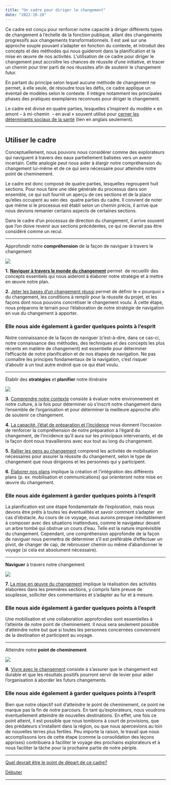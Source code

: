 ```yaml
---
title: "Un cadre pour diriger le changement"
date: "2022-10-20"
---
```


Ce cadre est conçu pour renforcer notre capacité à diriger différents types de changement à l’échelle de la fonction publique, allant des changements progressifs aux changements transformationnels. Il est axé sur une approche souple pouvant s’adapter en fonction du contexte, et introduit des concepts et des méthodes qui nous guideront dans la planification et la mise en œuvre de nos activités. L’utilisation de ce cadre pour diriger le changement peut accroître les chances de réussite d’une initiative, et tracer un chemin pour tirer parti de nos réussites afin de soutenir le changement futur.

En partant du principe selon lequel aucune méthode de changement ne permet, à elle seule, de résoudre tous les défis, ce cadre applique un éventail de modèles selon le contexte. Il intègre notamment les principales phases des pratiques exemplaires reconnues pour diriger le changement.

Le cadre est divisé en quatre parties, lesquelles s’inspirent du modèle « en amont – à mi-chemin  – en aval » souvent utilisé pour [cerner les déterminants sociaux de la santé](https://www.rand.org/content/dam/rand/pubs/working_papers/WR1000/WR1096/RAND_WR1096.pdf) (lien en anglais seulement).

* * *

## **Utiliser le cadre**

Conceptuellement, nous pouvons nous considérer comme des explorateurs qui naviguent à travers des eaux partiellement balisées vers un avenir incertain. Cette analogie peut nous aider à élargir notre compréhension du changement lui-même et de ce qui sera nécessaire pour atteindre notre point de cheminement.

Le cadre est donc composé de quatre parties, lesquelles regroupent huit sections. Pour nous faire une idée générale du processus dans son ensemble, ce qui suit fournit un aperçu de ces sections et de la place qu’elles occupent au sein des  quatre parties du cadre. Il convient de noter que même si le processus est établi selon un chemin précis, il arrive que nous devions remanier certains aspects de certaines sections.

Dans le cadre d’un processus de direction du changement, il arrive souvent que l’on doive revenir aux sections précédentes, ce qui ne devrait pas être considéré comme un recul.

* * *

Approfondir notre **compréhension** de la façon de naviguer à travers le changement

![](images/FLC-Deepening.png)

**1.** [**Naviguer à travers le monde du changement**](/naviguer-dans-le-monde-du-changement/) permet  de recueillir des concepts essentiels qui nous aideront à élaborer notre stratégie et à mettre en œuvre notre plan.

**2.** [Jeter les bases d’un changement réussi](/jeter-les-bases-dun-changement-reussi/) permet de définir le « pourquoi » du changement, les conditions à remplir pour la réussite du projet, et les façons dont nous pouvons concrétiser le changement voulu. À cette étape, nous préparons le terrain pour l’élaboration de notre stratégie de navigation en vue du changement à apporter.

### Elle nous aide également à garder quelques points à l’esprit

Notre connaissance de la façon de naviguer (c’est-à-dire, dans ce cas-ci, notre connaissance des méthodes, des techniques et des concepts les plus récents en matière de changement) est essentielle pour déterminer l’efficacité de notre planification et de nos étapes de navigation. Ne pas connaître les principes fondamentaux de la navigation, c’est risquer d’aboutir à un tout autre endroit que ce qui était voulu.

* * *

Établir des ******stratégies****** et ******planifier****** notre itinéraire

![](images/FLC-Strategizing.png)

**3.** [Comprendre notre contexte](/comprendre-notre-contexte/) consiste à évaluer notre environnement et notre culture, à la fois pour déterminer où s’inscrit notre changement dans l’ensemble de l’organisation et pour déterminer la meilleure approche afin de soutenir ce changement.

**4.** [La capacité, l’état de préparation et l’incidence](/capacite-etat-de-preparation-et-incidence/) nous donnent l’occasion de renforcer la compréhension de notre préparation à l’égard du changement, de l’incidence qu’il aura sur les principaux intervenants, et de la façon dont nous travaillerons avec eux tout au long du changement.

**5.** [Rallier les gens au changement](/rallier-les-gens-au-changement/) comprend les activités de mobilisation nécessaires pour assurer la réussite du changement, selon le type de changement que nous dirigeons et les personnes qui y participent.

**6\.** [Élaborer nos plans](/elaborer-nos-plans/) implique la création et l’intégration des différents plans (p. ex. mobilisation et communications) qui orienteront notre mise en œuvre du changement.

### Elle nous aide également à garder quelques points à l’esprit

La planification est une étape fondamentale de l’exploration, mais nous devons être prêts à toutes les éventualités et savoir comment s’adapter  en cas d’obstacle. Au cours de ce voyage, nous aurons presque inévitablement à composer avec des situations inattendues, comme le navigateur devant un arbre tombé qui obstrue un cours d’eau. Telle est la nature imprévisible du changement. Cependant, une compréhension approfondie de la façon de naviguer nous permettra de déterminer s’il est préférable d’effectuer un pivot, de changer de cap, de rebrousser chemin ou même d’abandonner le voyage (si cela est absolument nécessaire).

* * *

******Naviguer****** à travers notre changement

![](images/FLC-Navigating.png)

**7.** [La mise en œuvre du changement](/mise-en-oeuvre-nos-activites-de-changement/) implique la réalisation des activités élaborées dans les premières sections, y compris faire preuve de souplesse, solliciter des commentaires et s’adapter au fur et à mesure.

### Elle nous aide également à garder quelques points à l’esprit

Une mobilisation et une collaboration approfondies sont essentielles à l’atteinte de notre point de cheminement. Il nous sera seulement possible d’atteindre notre but que si toutes les personnes concernées conviennent de la destination et participent au voyage.

* * *

Atteindre notre ****point de cheminement****

![](images/FLC-Waypoint.png)

**8.** [Vivre avec le changement](/atteindre-notre-point-de-cheminement/) consiste à s’assurer que le changement est durable et que les résultats positifs pourront servir de levier pour aider l’organisation à aborder les futurs changements.

### Elle nous aide également à garder quelques points à l’esprit

Bien que notre objectif soit d’atteindre le point de cheminement, ce point ne marque pas la fin de notre parcours. En tant qu’explorateurs, nous voudrons éventuellement atteindre de nouvelles destinations. En effet, une fois ce point atteint, il est possible que nous tombions à court de provisions, que des prédateurs s’installent dans la région, ou que nous apercevions au loin de nouvelles terres plus fertiles. Peu importe la raison, le travail que nous accomplissons lors de cette étape (comme la consolidation des leçons apprises) contribuera à faciliter le voyage des prochains explorateurs et à nous faciliter la tâche pour la prochaine partie de notre périple.

* * *

[Quel devrait être le point de départ de ce cadre?](/quel-devrait-etre-le-point-de-depart-de-ce-cadre/)

[Débuter](/naviguer-dans-le-monde-du-changement/)

* * *
